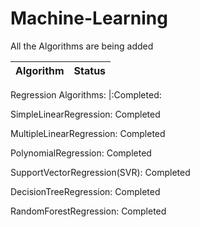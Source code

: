 # Machine-Learning
All the Algorithms are being added

Algorithm													  |       Status
:----------------------------------:|:----------------------------:

Regression Algorithms:              |:Completed:							

SimpleLinearRegression:                Completed

MultipleLinearRegression:               Completed

PolynomialRegression:                   Completed

SupportVectorRegression(SVR):           Completed

DecisionTreeRegression:                 Completed

RandomForestRegression:                 Completed
